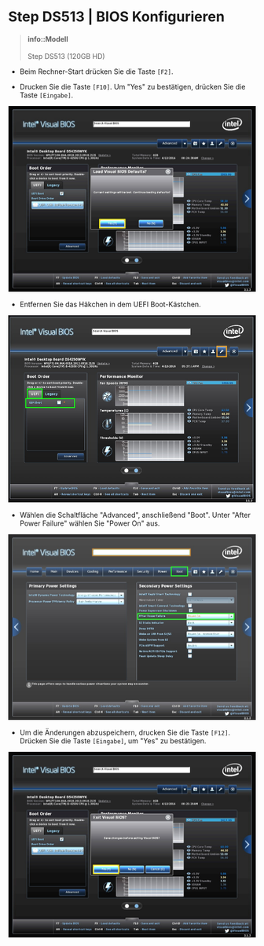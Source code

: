# Step DS513 | BIOS Konfigurieren

> #### info::Modell
> Step DS513 (120GB HD)

* Beim Rechner-Start drücken Sie die Taste `[F2]`.

* Drucken Sie die Taste `[F10]`. Um "Yes" zu bestätigen, drücken Sie die Taste `[Eingabe]`.

![](../../images/BIOS_DS513_F9_Load-Defaults.jpg "Werkseinstellung laden")

* Entfernen Sie das Häkchen in dem UEFI Boot-Kästchen.

![](../../images/BIOS_DS513_Deactivate_UEFI_Boot.jpg "UEFI Boot deaktivieren")

* Wählen die Schaltfläche "Advanced", anschließend "Boot". Unter "After Power Failure" wählen Sie "Power On" aus.

![](../../images/BIOS_DS513_PowerON.jpg "After Power Failure: Power On")

* Um die Änderungen abzuspeichern, drucken Sie die Taste `[F12]`. Drücken Sie die Taste `[Eingabe]`, um "Yes" zu bestätigen.

![](../../images/BIOS_DS513_F10_Save_and_Exit.jpg "F10: BIOS-Änderungen abspeichern")

